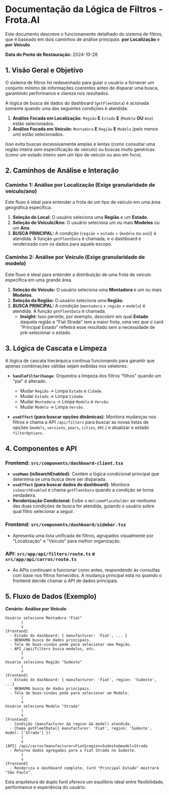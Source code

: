 # Documentação da Lógica de Filtros - Frota.AI

Este documento descreve o funcionamento detalhado do sistema de filtros, que é baseado em dois caminhos de análise principais: **por Localização** e **por Veículo**.

**Data do Ponto de Restauração:** 2024-10-28

## 1. Visão Geral e Objetivo

O sistema de filtros foi redesenhado para guiar o usuário a fornecer um conjunto mínimo de informações coerentes antes de disparar uma busca, garantindo performance e clareza nos resultados.

A lógica de busca de dados do dashboard (`getFleetData`) é acionada somente quando uma das seguintes condições é atendida:

1.  **Análise Focada em Localização:** `Região` **E** `Estado` **E** (`Modelo` **OU** `Ano`) estão selecionados.
2.  **Análise Focada em Veículo:** `Montadora` **E** `Região` **E** `Modelo` (pelo menos um) estão selecionados.

Isso evita buscas excessivamente amplas e lentas (como consultar uma região inteira sem especificação de veículo) ou buscas muito genéricas (como um estado inteiro sem um tipo de veículo ou ano em foco).

## 2. Caminhos de Análise e Interação

### Caminho 1: Análise por Localização (Exige granularidade de veículo/ano)

Este fluxo é ideal para entender a frota de um tipo de veículo em uma área geográfica específica.

1.  **Seleção de Local:** O usuário seleciona uma **Região** e um **Estado**.
2.  **Seleção de Veículo/Ano:** O usuário seleciona um ou mais **Modelos** ou um **Ano**.
3.  **BUSCA PRINCIPAL:** A condição (`região` + `estado` + (`modelo` ou `ano`)) é atendida. A função `getFleetData` é chamada, e o dashboard é renderizado com os dados para aquele escopo.

### Caminho 2: Análise por Veículo (Exige granularidade de modelo)

Este fluxo é ideal para entender a distribuição de uma frota de veículo específica em uma grande área.

1.  **Seleção de Veículo:** O usuário seleciona uma **Montadora** e um ou mais **Modelos**.
2.  **Seleção da Região:** O usuário seleciona uma **Região**.
3.  **BUSCA PRINCIPAL:** A condição (`montadora` + `região` + `modelo`) é atendida. A função `getFleetData` é chamada.
    *   **Insight:** Isso permite, por exemplo, descobrir em qual **Estado** daquela região a "Fiat Strada" tem a maior frota, uma vez que o card "Principal Estado" refletirá esse resultado sem a necessidade de pré-selecionar o estado.

## 3. Lógica de Cascata e Limpeza

A lógica de cascata hierárquica continua funcionando para garantir que apenas combinações válidas sejam exibidas nos seletores.

-   **`handleFilterChange`**: Orquestra a limpeza dos filtros "filhos" quando um "pai" é alterado.
    -   Mudar `Região` -> Limpa `Estado` e `Cidade`.
    -   Mudar `Estado` -> Limpa `Cidade`.
    -   Mudar `Montadora` -> Limpa `Modelo` e `Versão`.
    -   Mudar `Modelo` -> Limpa `Versão`.

-   **`useEffect` (para buscar opções dinâmicas)**: Monitora mudanças nos filtros e chama a API `/api/filters` para buscar as novas listas de opções (`models`, `versions`, `years`, `cities`, etc.) e atualizar o estado `filterOptions`.

## 4. Componentes e API

### Frontend: `src/components/dashboard-client.tsx`

-   **`useMemo` (isSearchEnabled)**: Contém a lógica condicional principal que determina se uma busca deve ser disparada.
-   **`useEffect` (para buscar dados do dashboard)**: Monitora `isSearchEnabled` e chama `getFleetData` quando a condição se torna verdadeira.
-   **Renderização Condicional:** Exibe o `WelcomePlaceholder` se nenhuma das duas condições de busca for atendida, guiando o usuário sobre qual filtro selecionar a seguir.

### Frontend: `src/components/dashboard/sidebar.tsx`

-   Apresenta uma lista unificada de filtros, agrupados visualmente por "Localização" e "Veículo" para melhor organização.

### API: `src/app/api/filters/route.ts` e `src/app/api/carros/route.ts`

-   As APIs continuam a funcionar como antes, respondendo às consultas com base nos filtros fornecidos. A mudança principal está no *quando* o frontend decide chamar a API de dados principais.

## 5. Fluxo de Dados (Exemplo)

**Cenário: Análise por Veículo**
```
Usuário seleciona Montadora "Fiat"
       |
       v
[Frontend]
  - Estado do dashboard: { manufacturer: 'Fiat', ... }
  - NENHUMA busca de dados principais.
  - Tela de boas-vindas pede para selecionar uma Região.
  - API /api/filters busca modelos, etc.
       |
       v
Usuário seleciona Região "Sudeste"
       |
       v
[Frontend]
  - Estado do dashboard: { manufacturer: 'Fiat', region: 'Sudeste', ...}
  - NENHUMA busca de dados principais.
  - Tela de boas-vindas pede para selecionar um Modelo.
       |
       v
Usuário seleciona Modelo "Strada"
       |
       v
[Frontend]
  - Condição (manufacturer && region && model) atendida.
  - Chama getFleetData({ manufacturer: 'Fiat', region: 'Sudeste', model: ['Strada'] })
       |
       v
[API] /api/carros?manufacturer=Fiat&region=Sudeste&model=Strada
  - Retorna dados agregados para a Fiat Strada no Sudeste.
       |
       v
[Frontend]
  - Renderiza o dashboard completo. Card "Principal Estado" mostrará "São Paulo".
```

Esta arquitetura de duplo funil oferece um equilíbrio ideal entre flexibilidade, performance e experiência do usuário.

    